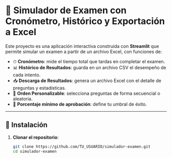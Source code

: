 # 📘 Simulador de Examen con Cronómetro, Histórico y Exportación a Excel

Este proyecto es una aplicación interactiva construida con **Streamlit** que permite simular un examen a partir de un archivo Excel, con funciones de:

- ⏱ **Cronómetro**: mide el tiempo total que tardas en completar el examen.
- 📊 **Histórico de Resultados**: guarda en un archivo CSV el desempeño de cada intento.
- 📥 **Descarga de Resultados**: genera un archivo Excel con el detalle de preguntas y estadísticas.
- 🔄 **Orden Personalizable**: selecciona preguntas de forma secuencial o aleatoria.
- 🎯 **Porcentaje mínimo de aprobación**: define tu umbral de éxito.

---

## 🚀 Instalación

1. **Clonar el repositorio**:
   ```bash
   git clone https://github.com/TU_USUARIO/simulador-examen.git
   cd simulador-examen
